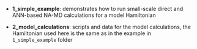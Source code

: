 
*  **1_simple_example**: demonstrates how to run small-scale direct and ANN-based NA-MD calculations for a model Hamiltonian

*  **2_model_calculations**: scripts and data for the model calculations, the Hamiltonian used here is the same as in the
   example in `1_simple_example` folder

